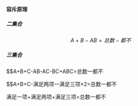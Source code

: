 #### 容斥原理

##### 二集合

$$A+B-AB=总数-都不$$

##### 三集合

$$A+B+C-AB-AC-BC+ABC=总数一都不

$$A+B+C-满足两项一满足三项×2=总数一都不

满足一项+满足两项+满足三项=总数一都不